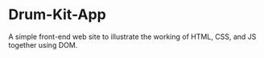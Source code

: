 # Drum-Kit-App
A simple front-end web site to illustrate the working of HTML, CSS, and JS together using DOM.

